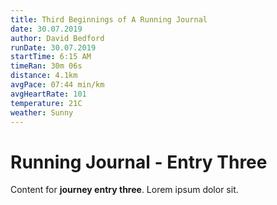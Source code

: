 ```yaml
---
title: Third Beginnings of A Running Journal
date: 30.07.2019
author: David Bedford
runDate: 30.07.2019
startTime: 6:15 AM
timeRan: 30m 06s
distance: 4.1km
avgPace: 07:44 min/km
avgHeartRate: 101
temperature: 21C
weather: Sunny
---
```


# Running Journal - Entry Three

Content for **journey entry three**. Lorem ipsum dolor sit.